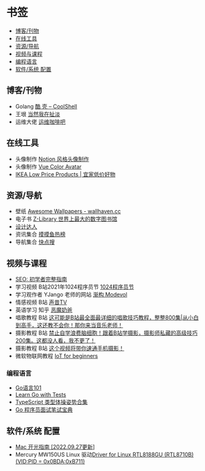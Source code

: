 # 书签

- [博客/刊物](#博客刊物)
- [在线工具](#在线工具)
- [资源/导航](#资源导航)
- [视频与课程](#视频与课程)
- [编程语言](#编程语言)
- [软件/系统 配置](#软件系统-配置)

## 博客/刊物

- Golang [酷 壳 – CoolShell](https://coolshell.cn)
- 王垠 [当然我在扯淡](https://www.yinwang.org)
- 运维大佬 [运维咖啡吧](https://blog.ops-coffee.cn/)

## 在线工具

- 头像制作 [Notion 风格头像制作](https://notion-avatar.vercel.app/zh)
- 头像制作 [Vue Color Avatar](https://vue-color-avatar.vercel.app)
- [IKEA Low Price Products | 宜家低价好物](https://ikea-lp.netlify.app)

## 资源/导航

- 壁纸 [Awesome Wallpapers - wallhaven.cc](https://wallhaven.cc/)
- 电子书 [Z-Library 世界上最大的数字图书馆](https://zh.z-lib.org/)
- [设计达人](https://www.shejidaren.com/)
- 资讯集合 [摸摸鱼热榜](https://momoyu.cc/)
- 导航集合 [快点搜](https://quickso.cn/)

## 视频与课程

- [SEO: 初学者完整指南](https://ahrefs.com/zh/seo)
- 学习视频 B站2021年1024程序员节 [1024程序员节](https://www.bilibili.com/blackboard/20211024.html)
- 学习观作者 YJango 老师的网站 [渐构 Modevol](https://www.modevol.com/)
- 情感视频 B站 [声昔TV](https://space.bilibili.com/1426112202)
- 英语学习 知乎 [恶魔奶爸](https://www.zhihu.com/people/e-miao-de-nai-ba/posts)
- 唱歌教程 B站 [这可能是B站最全面最详细的唱歌技巧教程，整整800集|从小白到高手，这还教不会你！那你来当音乐老师！](https://www.bilibili.com/video/BV1dU4y1d7V9)
- 摄影教程 B站 [禁止自学浪费脑细胞！跟着B站学摄影，摄影师私藏的高级技巧200集。这都没人看，我不更了！](https://www.bilibili.com/video/BV1ZS4y1U7GB)
- 摄影教程 B站 [这个视频将带你速通手机摄影！](https://www.bilibili.com/video/BV1ge4y177x1)
- 微软物联网教程 [IoT for beginners](https://microsoft.github.io/IoT-For-Beginners/#/)

### 编程语言

- [Go语言101](https://gfw.go101.org)
- [Learn Go with Tests](https://github.com/quii/learn-go-with-tests)
- [TypeScript 类型体操姿势合集](https://github.com/type-challenges/type-challenges/blob/main/README.zh-CN.md)
- [Go 程序员面试笔试宝典](https://golang.design/go-questions/)

## 软件/系统 配置

- [Mac 开光指南 [2022.09.27更新]](https://shockerli.net/post/mac-initialize/)
- Mercury MW150US Linux 驱动[Driver for Linux RTL8188GU (RTL8710B) (VID:PID = 0x0BDA:0xB711)](https://github.com/McMCCRU/rtl8188gu)

